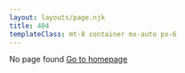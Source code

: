 ```yaml
---
layout: layouts/page.njk
title: 404
templateClass: mt-8 container mx-auto px-6
---
```


No page found [Go to homepage](/)
